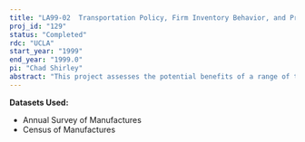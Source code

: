 ```yaml
---
title: "LA99-02  Transportation Policy, Firm Inventory Behavior, and Productivity Growth"
proj_id: "129"
status: "Completed"
rdc: "UCLA"
start_year: "1999"
end_year: "1999.0"
pi: "Chad Shirley"
abstract: "This project assesses the potential benefits of a range of transportation policies by analyzing how transportation systems  affect firms' inventory and logistics behavior"
---
```


**Datasets Used:**

  - Annual Survey of Manufactures 
  - Census of Manufactures 

